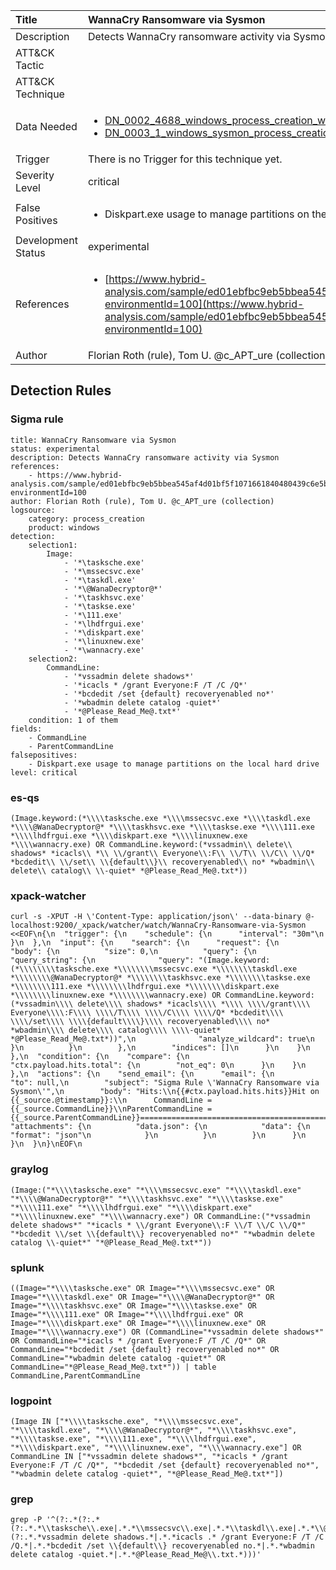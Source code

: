 | Title                | WannaCry Ransomware via Sysmon                                                                                                                                                 |
|:---------------------|:------------------------------------------------------------------------------------------------------------------------------------------------------------|
| Description          | Detects WannaCry ransomware activity via Sysmon                                                                                                                                           |
| ATT&amp;CK Tactic    | <ul></ul>  |
| ATT&amp;CK Technique | <ul></ul>                             |
| Data Needed          | <ul><li>[DN_0002_4688_windows_process_creation_with_commandline](../Data_Needed/DN_0002_4688_windows_process_creation_with_commandline.md)</li><li>[DN_0003_1_windows_sysmon_process_creation](../Data_Needed/DN_0003_1_windows_sysmon_process_creation.md)</li></ul>                                                         |
| Trigger              |  There is no Trigger for this technique yet.  |
| Severity Level       | critical                                                                                                                                                 |
| False Positives      | <ul><li>Diskpart.exe usage to manage partitions on the local hard drive</li></ul>                                                                  |
| Development Status   | experimental                                                                                                                                                |
| References           | <ul><li>[https://www.hybrid-analysis.com/sample/ed01ebfbc9eb5bbea545af4d01bf5f1071661840480439c6e5babe8e080e41aa?environmentId=100](https://www.hybrid-analysis.com/sample/ed01ebfbc9eb5bbea545af4d01bf5f1071661840480439c6e5babe8e080e41aa?environmentId=100)</li></ul>                                                          |
| Author               | Florian Roth (rule), Tom U. @c_APT_ure (collection)                                                                                                                                                |


## Detection Rules

### Sigma rule

```
title: WannaCry Ransomware via Sysmon
status: experimental
description: Detects WannaCry ransomware activity via Sysmon
references:
    - https://www.hybrid-analysis.com/sample/ed01ebfbc9eb5bbea545af4d01bf5f1071661840480439c6e5babe8e080e41aa?environmentId=100
author: Florian Roth (rule), Tom U. @c_APT_ure (collection)
logsource:
    category: process_creation
    product: windows
detection:
    selection1:
        Image:
            - '*\tasksche.exe'
            - '*\mssecsvc.exe'
            - '*\taskdl.exe'
            - '*\@WanaDecryptor@*'
            - '*\taskhsvc.exe'
            - '*\taskse.exe'
            - '*\111.exe'
            - '*\lhdfrgui.exe'
            - '*\diskpart.exe'
            - '*\linuxnew.exe'
            - '*\wannacry.exe'
    selection2:
        CommandLine:
            - '*vssadmin delete shadows*'
            - '*icacls * /grant Everyone:F /T /C /Q*'
            - '*bcdedit /set {default} recoveryenabled no*'
            - '*wbadmin delete catalog -quiet*'
            - '*@Please_Read_Me@.txt*'
    condition: 1 of them
fields:
    - CommandLine
    - ParentCommandLine
falsepositives:
    - Diskpart.exe usage to manage partitions on the local hard drive
level: critical

```





### es-qs
    
```
(Image.keyword:(*\\\\tasksche.exe *\\\\mssecsvc.exe *\\\\taskdl.exe *\\\\@WanaDecryptor@* *\\\\taskhsvc.exe *\\\\taskse.exe *\\\\111.exe *\\\\lhdfrgui.exe *\\\\diskpart.exe *\\\\linuxnew.exe *\\\\wannacry.exe) OR CommandLine.keyword:(*vssadmin\\ delete\\ shadows* *icacls\\ *\\ \\/grant\\ Everyone\\:F\\ \\/T\\ \\/C\\ \\/Q* *bcdedit\\ \\/set\\ \\{default\\}\\ recoveryenabled\\ no* *wbadmin\\ delete\\ catalog\\ \\-quiet* *@Please_Read_Me@.txt*))
```


### xpack-watcher
    
```
curl -s -XPUT -H \'Content-Type: application/json\' --data-binary @- localhost:9200/_xpack/watcher/watch/WannaCry-Ransomware-via-Sysmon <<EOF\n{\n  "trigger": {\n    "schedule": {\n      "interval": "30m"\n    }\n  },\n  "input": {\n    "search": {\n      "request": {\n        "body": {\n          "size": 0,\n          "query": {\n            "query_string": {\n              "query": "(Image.keyword:(*\\\\\\\\tasksche.exe *\\\\\\\\mssecsvc.exe *\\\\\\\\taskdl.exe *\\\\\\\\@WanaDecryptor@* *\\\\\\\\taskhsvc.exe *\\\\\\\\taskse.exe *\\\\\\\\111.exe *\\\\\\\\lhdfrgui.exe *\\\\\\\\diskpart.exe *\\\\\\\\linuxnew.exe *\\\\\\\\wannacry.exe) OR CommandLine.keyword:(*vssadmin\\\\ delete\\\\ shadows* *icacls\\\\ *\\\\ \\\\/grant\\\\ Everyone\\\\:F\\\\ \\\\/T\\\\ \\\\/C\\\\ \\\\/Q* *bcdedit\\\\ \\\\/set\\\\ \\\\{default\\\\}\\\\ recoveryenabled\\\\ no* *wbadmin\\\\ delete\\\\ catalog\\\\ \\\\-quiet* *@Please_Read_Me@.txt*))",\n              "analyze_wildcard": true\n            }\n          }\n        },\n        "indices": []\n      }\n    }\n  },\n  "condition": {\n    "compare": {\n      "ctx.payload.hits.total": {\n        "not_eq": 0\n      }\n    }\n  },\n  "actions": {\n    "send_email": {\n      "email": {\n        "to": null,\n        "subject": "Sigma Rule \'WannaCry Ransomware via Sysmon\'",\n        "body": "Hits:\\n{{#ctx.payload.hits.hits}}Hit on {{_source.@timestamp}}:\\n      CommandLine = {{_source.CommandLine}}\\nParentCommandLine = {{_source.ParentCommandLine}}================================================================================\\n{{/ctx.payload.hits.hits}}",\n        "attachments": {\n          "data.json": {\n            "data": {\n              "format": "json"\n            }\n          }\n        }\n      }\n    }\n  }\n}\nEOF\n
```


### graylog
    
```
(Image:("*\\\\tasksche.exe" "*\\\\mssecsvc.exe" "*\\\\taskdl.exe" "*\\\\@WanaDecryptor@*" "*\\\\taskhsvc.exe" "*\\\\taskse.exe" "*\\\\111.exe" "*\\\\lhdfrgui.exe" "*\\\\diskpart.exe" "*\\\\linuxnew.exe" "*\\\\wannacry.exe") OR CommandLine:("*vssadmin delete shadows*" "*icacls * \\/grant Everyone\\:F \\/T \\/C \\/Q*" "*bcdedit \\/set \\{default\\} recoveryenabled no*" "*wbadmin delete catalog \\-quiet*" "*@Please_Read_Me@.txt*"))
```


### splunk
    
```
((Image="*\\\\tasksche.exe" OR Image="*\\\\mssecsvc.exe" OR Image="*\\\\taskdl.exe" OR Image="*\\\\@WanaDecryptor@*" OR Image="*\\\\taskhsvc.exe" OR Image="*\\\\taskse.exe" OR Image="*\\\\111.exe" OR Image="*\\\\lhdfrgui.exe" OR Image="*\\\\diskpart.exe" OR Image="*\\\\linuxnew.exe" OR Image="*\\\\wannacry.exe") OR (CommandLine="*vssadmin delete shadows*" OR CommandLine="*icacls * /grant Everyone:F /T /C /Q*" OR CommandLine="*bcdedit /set {default} recoveryenabled no*" OR CommandLine="*wbadmin delete catalog -quiet*" OR CommandLine="*@Please_Read_Me@.txt*")) | table CommandLine,ParentCommandLine
```


### logpoint
    
```
(Image IN ["*\\\\tasksche.exe", "*\\\\mssecsvc.exe", "*\\\\taskdl.exe", "*\\\\@WanaDecryptor@*", "*\\\\taskhsvc.exe", "*\\\\taskse.exe", "*\\\\111.exe", "*\\\\lhdfrgui.exe", "*\\\\diskpart.exe", "*\\\\linuxnew.exe", "*\\\\wannacry.exe"] OR CommandLine IN ["*vssadmin delete shadows*", "*icacls * /grant Everyone:F /T /C /Q*", "*bcdedit /set {default} recoveryenabled no*", "*wbadmin delete catalog -quiet*", "*@Please_Read_Me@.txt*"])
```


### grep
    
```
grep -P '^(?:.*(?:.*(?:.*.*\\tasksche\\.exe|.*.*\\mssecsvc\\.exe|.*.*\\taskdl\\.exe|.*.*\\@WanaDecryptor@.*|.*.*\\taskhsvc\\.exe|.*.*\\taskse\\.exe|.*.*\\111\\.exe|.*.*\\lhdfrgui\\.exe|.*.*\\diskpart\\.exe|.*.*\\linuxnew\\.exe|.*.*\\wannacry\\.exe)|.*(?:.*.*vssadmin delete shadows.*|.*.*icacls .* /grant Everyone:F /T /C /Q.*|.*.*bcdedit /set \\{default\\} recoveryenabled no.*|.*.*wbadmin delete catalog -quiet.*|.*.*@Please_Read_Me@\\.txt.*)))'
```



